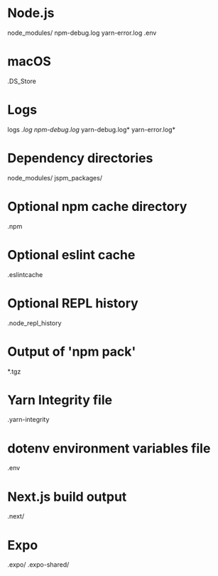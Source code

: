 # Node.js
node_modules/
npm-debug.log
yarn-error.log
.env

# macOS
.DS_Store

# Logs
logs
*.log
npm-debug.log*
yarn-debug.log*
yarn-error.log*

# Dependency directories
node_modules/
jspm_packages/

# Optional npm cache directory
.npm

# Optional eslint cache
.eslintcache

# Optional REPL history
.node_repl_history

# Output of 'npm pack'
*.tgz

# Yarn Integrity file
.yarn-integrity

# dotenv environment variables file
.env

# Next.js build output
.next/

# Expo
.expo/
.expo-shared/
